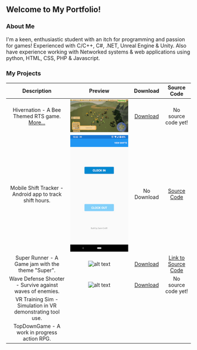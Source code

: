## Welcome to My Portfolio!

### About Me

I'm a keen, enthusiastic student with an itch for programming and passion for games!
Experienced with C/C++, C#, .NET, Unreal Engine & Unity.
Also have experience working with Networked systems & web applications using python, HTML, CSS, PHP & Javascript.

### My Projects

|  Description  |      Preview     |  Download  | Source Code |
:--------------:|:----------------:|:----------:|:------------:
Hivernation - A Bee Themed RTS game. [More...](Hivernation.md) | ![alt text](Hivernation.gif "Hivernation") | [Download](https://drive.google.com/file/d/1WBfRyxU8ywNIHwzcUX3SOFy-uVb2Erfp/view?usp=sharing) | No source code yet!
Mobile Shift Tracker - Android app to track shift hours. | ![alt text](worktracker.jpg "Shift Tracker") | No Download | [Source Code](https://github.com/CritneySpears/MobileApp)
Super Runner - A Game jam with the theme "Super". | ![alt text]() | [Download](https://itch.io/jam/university-of-derby-spring-jam-2021/rate/974726) | [Link to Source Code](https://github.com/CritneySpears/UDoGameJamSpring2021)
Wave Defense Shooter - Survive against waves of enemies. | ![alt text](defense.gif "Wave Defense Game") | [Download](https://drive.google.com/file/d/1RjKAuBFPWLgRebiSxDUN_hGuezDJLJpv/view?usp=sharing) | No source code yet!
VR Training Sim - Simulation in VR demonstrating tool use. | | |
TopDownGame - A work in progress action RPG. | | |




